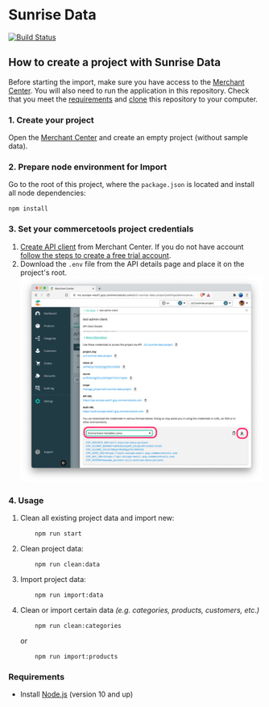 # Sunrise Data

[![Build Status](https://travis-ci.org/commercetools/commercetools-sunrise-data.svg?branch=master)](https://travis-ci.org/commercetools/commercetools-sunrise-data)

## How to create a project with Sunrise Data

Before starting the import, make sure you have access to the [Merchant Center](https://mc.commercetools.com). You will also need to run the application in this repository. Check that you meet the [requirements](#requirements) and [clone](https://help.github.com/articles/cloning-a-repository/) this repository to your computer.

### 1. Create your project

Open the [Merchant Center](https://mc.commercetools.com) and create an empty project (without sample data).

### 2. Prepare node environment for Import

Go to the root of this project, where the `package.json` is located and install all node dependencies:

```
npm install
```

### 3. Set your commercetools project credentials

1. [Create API client](https://docs.commercetools.com/tutorials/getting-started#creating-an-api-client) from Merchant Center. If you do not have account [follow the steps to create a free trial account](https://docs.commercetools.com/tutorials/getting-started#first-steps).
2. Download the `.env` file from the API details page and place it on the project's root.
![Client credential in dot env file ](img/client-credentails-in-dotenv.png)

### 4. Usage

1. Clean all existing project data and import new:

    ```
        npm run start
    ```

2. Clean project data:

    ```
        npm run clean:data
    ```

3. Import project data:

    ```
        npm run import:data
    ```

4. Clean or import certain data *(e.g. categories, products, customers, etc.)*

    ```
        npm run clean:categories
    ```

    or

    ```
        npm run import:products
    ```

### Requirements

- Install [Node.js](https://nodejs.org/en/download/) (version 10 and up)
